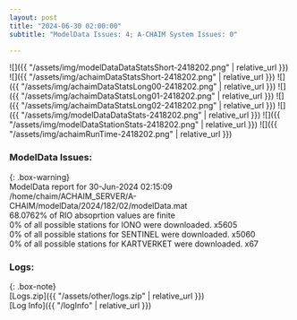 ```yaml
---
layout: post
title: "2024-06-30 02:00:00"
subtitle: "ModelData Issues: 4; A-CHAIM System Issues: 0"

---
```


![]({{ "/assets/img/modelDataDataStatsShort-2418202.png" | relative_url }})
![]({{ "/assets/img/achaimDataStatsShort-2418202.png" | relative_url }})
![]({{ "/assets/img/achaimDataStatsLong00-2418202.png" | relative_url }})
![]({{ "/assets/img/achaimDataStatsLong01-2418202.png" | relative_url }})
![]({{ "/assets/img/achaimDataStatsLong02-2418202.png" | relative_url }})
![]({{ "/assets/img/modelDataDataStats-2418202.png" | relative_url }})
![]({{ "/assets/img/modelDataStationStats-2418202.png" | relative_url }})
![]({{ "/assets/img/achaimRunTime-2418202.png" | relative_url }})


### ModelData Issues:  
  
{: .box-warning}  
 ModelData report for 30-Jun-2024 02:15:09   
 /home/chaim/ACHAIM_SERVER/A-CHAIM/modelData/2024/182/02/modelData.mat   
 68.0762% of RIO absoprtion values are finite   
 0% of all possible stations for IONO were downloaded. x5605   
 0% of all possible stations for SENTINEL were downloaded. x5060   
 0% of all possible stations for KARTVERKET were downloaded. x67   
  


### Logs:  
  
{: .box-note}  
[Logs.zip]({{ "/assets/other/logs.zip" | relative_url }})  
[Log Info]({{ "/logInfo" | relative_url }})  
